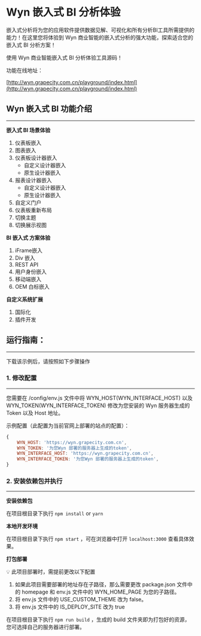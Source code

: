 # **Wyn 嵌入式 BI 分析体验**

嵌入式分析将为您的应用软件提供数据见解、可视化和所有分析BI工具所需提供的能力！在这里您将体验到 Wyn 商业智能的嵌入式分析的强大功能，探索适合您的嵌入式 BI 分析方案！

使用 Wyn 商业智能嵌入式 BI 分析体验工具源码！

功能在线地址：

[http://wyn.grapecity.com.cn/playground/index.html](http://wyn.grapecity.com.cn/playground/index.html)

## **Wyn 嵌入式 BI 功能介绍**

---

**嵌入式 BI 场景体验**

1. 仪表板嵌入
2. 图表嵌入
3. 仪表板设计器嵌入
    - 自定义设计器嵌入
    - 原生设计器嵌入
4. 报表设计器嵌入
    - 自定义设计器嵌入
    - 原生设计器嵌入
5. 自定义门户
6. 仪表板重新布局
7. 切换主题
8. 切换展示视图

**BI 嵌入式 方案体验**

1. iFrame嵌入
2. Div 嵌入
3. REST API
4. 用户身份嵌入
5. 移动端嵌入
6. OEM 白标嵌入

**自定义系统扩展**

1. 国际化
2. 插件开发

## **运行指南：**

---

下载该示例后，请按照如下步骤操作

### 1. 修改配置

---

您需要在 /config/env.js 文件中将 WYN_HOST(WYN_INTERFACE_HOST) 以及 WYN_TOKEN(WYN_INTERFACE_TOKEN) 修改为您安装的 Wyn 服务器生成的 Token 以及 Host 地址。

示例配置（此配置为当前官网上部署的站点的配置）：

```jsx
{
    WYN_HOST: 'https://wyn.grapecity.com.cn',
    WYN_TOKEN: '为您Wyn 部署的服务器上生成的token',
    WYN_INTERFACE_HOST: 'https://wyn.grapecity.com.cn',
    WYN_INTERFACE_TOKEN: '为您Wyn 部署的服务器上生成的token',
}
```

### 2. 安装依赖包并执行

---

**安装依赖包**

在项目根目录下执行 `npm install`  or  `yarn`

**本地开发环境**

在项目根目录下执行  `npm start` ，可在浏览器中打开 `localhost:3000` 查看具体效果。

**打包部署**

<aside>

💡 此项目部署时，需提前更改以下配置

1. 如果此项目需要部署的地址存在子路径，那么需要更改 package.json 文件中的 homepage 和 env.js 文件中的 WYN_HOME_PAGE 为您的子路径。
2. 将 env.js 文件中的 USE_CUSTOM_THEME 改为 false。
3. 将 env.js 文件中的 IS_DEPLOY_SITE 改为 true

</aside> 

在项目根目录下执行  `npm run build` ，生成的 build 文件夹即为打包好的资源，您可选择自己的服务器进行部署。
